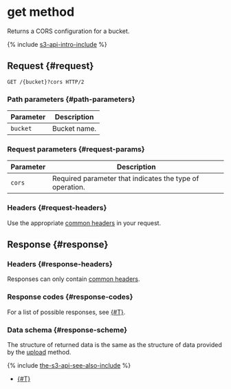 # get method

Returns a CORS configuration for a bucket.

{% include [s3-api-intro-include](../../../../_includes/storage/s3-api-intro-include.md) %}

## Request {#request}

```http
GET /{bucket}?cors HTTP/2
```

### Path parameters {#path-parameters}

Parameter | Description
----- | -----
`bucket` | Bucket name.


### Request parameters {#request-params}

Parameter | Description
----- | -----
`cors` | Required parameter that indicates the type of operation.


### Headers {#request-headers}

Use the appropriate [common headers](../common-request-headers.md) in your request.

## Response {#response}

### Headers {#response-headers}

Responses can only contain [common headers](../common-response-headers.md).

### Response codes {#response-codes}

For a list of possible responses, see [{#T}](../response-codes.md).

### Data schema {#response-scheme}

The structure of returned data is the same as the structure of data provided by the [upload](upload.md) method.

{% include [the-s3-api-see-also-include](../../../../_includes/storage/the-s3-api-see-also-include.md) %}

* [{#T}](../../../operations/buckets/cors.md)